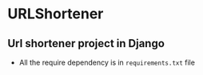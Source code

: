 # URLShortener

## Url shortener project in Django

- All the require dependency is in `requirements.txt` file
